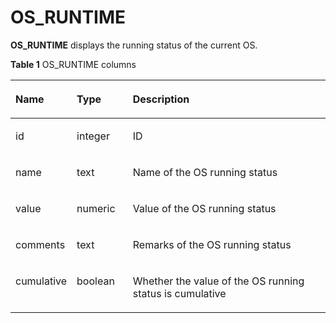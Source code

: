 # OS\_RUNTIME<a name="EN-US_TOPIC_0245374656"></a>

**OS\_RUNTIME**  displays the running status of the current OS.

**Table  1**  OS\_RUNTIME columns

<a name="en-us_topic_0237122552_table756132322818"></a>
<table><thead align="left"><tr id="en-us_topic_0237122552_row9139182352814"><th class="cellrowborder" valign="top" width="16.37836216378362%" id="mcps1.2.4.1.1"><p id="en-us_topic_0237122552_p141391723162811"><a name="en-us_topic_0237122552_p141391723162811"></a><a name="en-us_topic_0237122552_p141391723162811"></a>Name</p>
</th>
<th class="cellrowborder" valign="top" width="17.968203179682032%" id="mcps1.2.4.1.2"><p id="en-us_topic_0237122552_p161406230289"><a name="en-us_topic_0237122552_p161406230289"></a><a name="en-us_topic_0237122552_p161406230289"></a>Type</p>
</th>
<th class="cellrowborder" valign="top" width="65.65343465653434%" id="mcps1.2.4.1.3"><p id="en-us_topic_0237122552_p4140202319288"><a name="en-us_topic_0237122552_p4140202319288"></a><a name="en-us_topic_0237122552_p4140202319288"></a>Description</p>
</th>
</tr>
</thead>
<tbody><tr id="en-us_topic_0237122552_row914072314287"><td class="cellrowborder" valign="top" width="16.37836216378362%" headers="mcps1.2.4.1.1 "><p id="en-us_topic_0237122552_p141401423182816"><a name="en-us_topic_0237122552_p141401423182816"></a><a name="en-us_topic_0237122552_p141401423182816"></a>id</p>
</td>
<td class="cellrowborder" valign="top" width="17.968203179682032%" headers="mcps1.2.4.1.2 "><p id="en-us_topic_0237122552_p3140132312817"><a name="en-us_topic_0237122552_p3140132312817"></a><a name="en-us_topic_0237122552_p3140132312817"></a>integer</p>
</td>
<td class="cellrowborder" valign="top" width="65.65343465653434%" headers="mcps1.2.4.1.3 "><p id="en-us_topic_0237122552_p0140123122817"><a name="en-us_topic_0237122552_p0140123122817"></a><a name="en-us_topic_0237122552_p0140123122817"></a>ID</p>
</td>
</tr>
<tr id="en-us_topic_0237122552_row814112312283"><td class="cellrowborder" valign="top" width="16.37836216378362%" headers="mcps1.2.4.1.1 "><p id="en-us_topic_0237122552_p1314118231287"><a name="en-us_topic_0237122552_p1314118231287"></a><a name="en-us_topic_0237122552_p1314118231287"></a>name</p>
</td>
<td class="cellrowborder" valign="top" width="17.968203179682032%" headers="mcps1.2.4.1.2 "><p id="en-us_topic_0237122552_p1114152320283"><a name="en-us_topic_0237122552_p1114152320283"></a><a name="en-us_topic_0237122552_p1114152320283"></a>text</p>
</td>
<td class="cellrowborder" valign="top" width="65.65343465653434%" headers="mcps1.2.4.1.3 "><p id="en-us_topic_0237122552_p1814113236288"><a name="en-us_topic_0237122552_p1814113236288"></a><a name="en-us_topic_0237122552_p1814113236288"></a>Name of the OS running status</p>
</td>
</tr>
<tr id="en-us_topic_0237122552_row12141202322817"><td class="cellrowborder" valign="top" width="16.37836216378362%" headers="mcps1.2.4.1.1 "><p id="en-us_topic_0237122552_p19141723132811"><a name="en-us_topic_0237122552_p19141723132811"></a><a name="en-us_topic_0237122552_p19141723132811"></a>value</p>
</td>
<td class="cellrowborder" valign="top" width="17.968203179682032%" headers="mcps1.2.4.1.2 "><p id="en-us_topic_0237122552_p91411723202819"><a name="en-us_topic_0237122552_p91411723202819"></a><a name="en-us_topic_0237122552_p91411723202819"></a>numeric</p>
</td>
<td class="cellrowborder" valign="top" width="65.65343465653434%" headers="mcps1.2.4.1.3 "><p id="en-us_topic_0237122552_p4141723112817"><a name="en-us_topic_0237122552_p4141723112817"></a><a name="en-us_topic_0237122552_p4141723112817"></a>Value of the OS running status</p>
</td>
</tr>
<tr id="en-us_topic_0237122552_row9141123102818"><td class="cellrowborder" valign="top" width="16.37836216378362%" headers="mcps1.2.4.1.1 "><p id="en-us_topic_0237122552_p2141132317285"><a name="en-us_topic_0237122552_p2141132317285"></a><a name="en-us_topic_0237122552_p2141132317285"></a>comments</p>
</td>
<td class="cellrowborder" valign="top" width="17.968203179682032%" headers="mcps1.2.4.1.2 "><p id="en-us_topic_0237122552_p191421323162816"><a name="en-us_topic_0237122552_p191421323162816"></a><a name="en-us_topic_0237122552_p191421323162816"></a>text</p>
</td>
<td class="cellrowborder" valign="top" width="65.65343465653434%" headers="mcps1.2.4.1.3 "><p id="en-us_topic_0237122552_p11142123112813"><a name="en-us_topic_0237122552_p11142123112813"></a><a name="en-us_topic_0237122552_p11142123112813"></a>Remarks of the OS running status</p>
</td>
</tr>
<tr id="en-us_topic_0237122552_row1114242342816"><td class="cellrowborder" valign="top" width="16.37836216378362%" headers="mcps1.2.4.1.1 "><p id="en-us_topic_0237122552_p41428237286"><a name="en-us_topic_0237122552_p41428237286"></a><a name="en-us_topic_0237122552_p41428237286"></a>cumulative</p>
</td>
<td class="cellrowborder" valign="top" width="17.968203179682032%" headers="mcps1.2.4.1.2 "><p id="en-us_topic_0237122552_p0142182310284"><a name="en-us_topic_0237122552_p0142182310284"></a><a name="en-us_topic_0237122552_p0142182310284"></a>boolean</p>
</td>
<td class="cellrowborder" valign="top" width="65.65343465653434%" headers="mcps1.2.4.1.3 "><p id="en-us_topic_0237122552_p11421623192815"><a name="en-us_topic_0237122552_p11421623192815"></a><a name="en-us_topic_0237122552_p11421623192815"></a>Whether the value of the OS running status is cumulative</p>
</td>
</tr>
</tbody>
</table>

